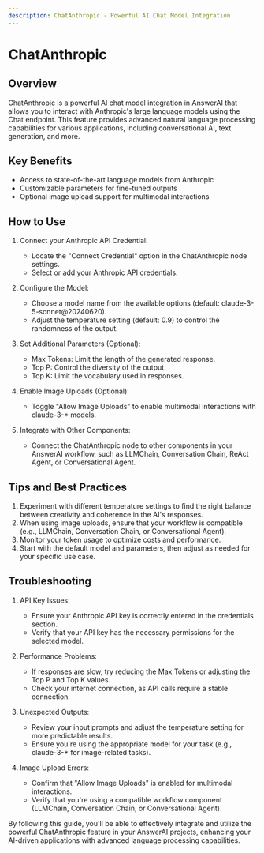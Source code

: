 ```yaml
---
description: ChatAnthropic - Powerful AI Chat Model Integration
---
```


# ChatAnthropic

## Overview

ChatAnthropic is a powerful AI chat model integration in AnswerAI that allows you to interact with Anthropic's large language models using the Chat endpoint. This feature provides advanced natural language processing capabilities for various applications, including conversational AI, text generation, and more.

## Key Benefits

- Access to state-of-the-art language models from Anthropic
- Customizable parameters for fine-tuned outputs
- Optional image upload support for multimodal interactions

## How to Use

1. Connect your Anthropic API Credential:
   - Locate the "Connect Credential" option in the ChatAnthropic node settings.
   - Select or add your Anthropic API credentials.

2. Configure the Model:
   - Choose a model name from the available options (default: claude-3-5-sonnet@20240620).
   - Adjust the temperature setting (default: 0.9) to control the randomness of the output.

3. Set Additional Parameters (Optional):
   - Max Tokens: Limit the length of the generated response.
   - Top P: Control the diversity of the output.
   - Top K: Limit the vocabulary used in responses.

4. Enable Image Uploads (Optional):
   - Toggle "Allow Image Uploads" to enable multimodal interactions with claude-3-* models.

5. Integrate with Other Components:
   - Connect the ChatAnthropic node to other components in your AnswerAI workflow, such as LLMChain, Conversation Chain, ReAct Agent, or Conversational Agent.

<!-- TODO: Screenshot of the ChatAnthropic node configuration panel -->

## Tips and Best Practices

1. Experiment with different temperature settings to find the right balance between creativity and coherence in the AI's responses.
2. When using image uploads, ensure that your workflow is compatible (e.g., LLMChain, Conversation Chain, or Conversational Agent).
3. Monitor your token usage to optimize costs and performance.
4. Start with the default model and parameters, then adjust as needed for your specific use case.

## Troubleshooting

1. API Key Issues:
   - Ensure your Anthropic API key is correctly entered in the credentials section.
   - Verify that your API key has the necessary permissions for the selected model.

2. Performance Problems:
   - If responses are slow, try reducing the Max Tokens or adjusting the Top P and Top K values.
   - Check your internet connection, as API calls require a stable connection.

3. Unexpected Outputs:
   - Review your input prompts and adjust the temperature setting for more predictable results.
   - Ensure you're using the appropriate model for your task (e.g., claude-3-* for image-related tasks).

4. Image Upload Errors:
   - Confirm that "Allow Image Uploads" is enabled for multimodal interactions.
   - Verify that you're using a compatible workflow component (LLMChain, Conversation Chain, or Conversational Agent).

By following this guide, you'll be able to effectively integrate and utilize the powerful ChatAnthropic feature in your AnswerAI projects, enhancing your AI-driven applications with advanced language processing capabilities.
